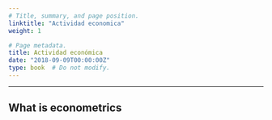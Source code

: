 ```yaml
---
# Title, summary, and page position.
linktitle: "Actividad economica"
weight: 1

# Page metadata.
title: Actividad económica
date: "2018-09-09T00:00:00Z"
type: book  # Do not modify.
---
```




---

## What is econometrics
